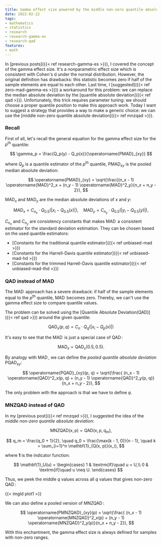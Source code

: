 ```yaml
---
title: Gamma effect size powered by the middle non-zero quantile absolute deviation
date: 2022-02-22
tags:
- mathematics
- statistics
- research
- research-gamma-es
- research-qad
features:
- math
---
```


In [previous posts]({{< ref research-gamma-es >}}), I covered the concept of the gamma effect size.
It's a nonparametric effect size which is consistent with Cohen's d under the normal distribution.
However, the original definition has drawbacks: this statistic becomes zero
  if half of the sample elements are equal to each other.
Last time, I [suggested]({{< ref zero-mad-gamma-es >}})) a workaround for this problem:
  we can replace the median absolute deviation by the [quantile absolute deviation]({{< ref qad >}}).
Unfortunately, this trick requires parameter tuning:
  we should choose a proper quantile position to make this approach work.
Today I want to suggest a strategy that provides a way to make a generic choice:
  we can use the [middle non-zero quantile absolute deviation]({{< ref mnzqad >}}).

<!--more-->

### Recall

First of all, let's recall the general equation for the gamma effect size for the $p^\textrm{th}$ quantile:

$$
\gamma_p = \frac{Q_p(y) - Q_p(x)}{\operatorname{PMAD}_{xy}}
$$

where $Q_p$ is a quantile estimator of the $p^\textrm{th}$ quantile,
  $\operatorname{PMAD}_{xy}$ is the pooled median absolute deviation:

$$
\operatorname{PMAD}_{xy} = \sqrt{\frac{(n_x - 1) \operatorname{MAD}^2_x + (n_y - 1) \operatorname{MAD}^2_y}{n_x + n_y - 2}},
$$

$\operatorname{MAD}_x$ and $\operatorname{MAD}_y$ are the median absolute deviations of $x$ and $y$:

$$
\operatorname{MAD}_x = C_{n_x} \cdot Q_{0.5}(|x_i - Q_{0.5}(x)|), \quad
\operatorname{MAD}_y = C_{n_y} \cdot Q_{0.5}(|y_i - Q_{0.5}(y)|),
$$

$C_{n_x}$ and $C_{n_y}$ are consistency constants
  that makes $\operatorname{MAD}$ a consistent estimator for the standard deviation estimation.
They can be chosen based on the used quantile estimators:

* [Constants for the traditional quantile estimator]({{< ref unbiased-mad >}})
* [Constants for the Harrell-Davis quantile estimator]({{< ref unbiased-mad-hd >}})
* [Constants for the trimmed Harrell-Davis quantile estimator]({{< ref unbiased-mad-thd >}})

### QAD instead of MAD

The $\operatorname{MAD}$ approach has a severe drawback:
  if half of the sample elements equal to the $p^\textrm{th}$ quantile,
  $\operatorname{MAD}$ becomes zero.
Thereby, we can't use the gamma effect size to compare quantile values.

The problem can be solved using the [Quantile Absolute Deviation(QAD)]({{< ref qad >}}) around the given quantile:

$$
\operatorname{QAD}_x(p, q) = C_n \cdot Q_q(|x_i - Q_p(x)|)
$$

It's easy to see that the $\operatorname{MAD}$ is just a special case of $\operatorname{QAD}$:

$$
\operatorname{MAD}_x = \operatorname{QAD}_x(0.5, 0.5).
$$

By analogy with $\operatorname{MAD}$, we can define the *pooled quantile absolute deviation* $\operatorname{PQAD}_{xy}$:

$$
\operatorname{PQAD}_{xy}(p, q) = \sqrt{\frac{
  (n_x - 1) \operatorname{QAD}^2_x(p, q) +
  (n_y - 1) \operatorname{QAD}^2_y(p, q)}{n_x + n_y - 2}},
$$

The only problem with the approach is that we have to define $q$.

### MNZQAD instead of QAD

In my [previous post]({{< ref mnzqad >}}), I suggested the idea of the *middle non-zero quantile absolute deviation*:

$$
\operatorname{MNZQAD(x, p)} = \operatorname{QAD(x, p, q_m)},
$$

$$
q_m = \frac{q_0 + 1}{2}, \quad
q_0 = \frac{\max(k - 1, 0)}{n - 1}, \quad
k = \sum_{i=1}^n \mathbf{1}_{Q(x, p)}(x_i),
$$

where $\mathbf{1}$ is the indicator function:

$$
\mathbf{1}_U(u) = \begin{cases}
1 & \textrm{if}\quad  u = U,\\
0 & \textrm{if}\quad  u \neq U.
\end{cases}
$$

Thus, we peek the middle $q$ values across all $q$ values that gives non-zero $\operatorname{QAD}$:

{{< imgld plot1 >}}

We can also define a pooled version of $\operatorname{MNZQAD}$:

$$
\operatorname{PMNZQAD}_{xy}(p) = \sqrt{\frac{
  (n_x - 1) \operatorname{MNZQAD}^2_x(p) +
  (n_y - 1) \operatorname{MNZQAD}^2_y(p)}{n_x + n_y - 2}},
$$

With this enchantment, the gamma effect size is always defined for samples with non-zero ranges.